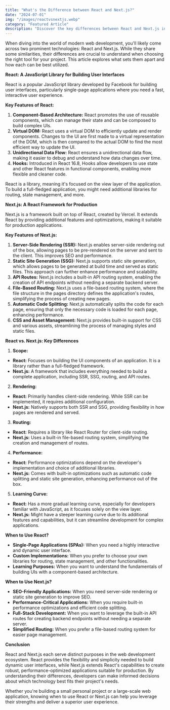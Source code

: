 ```yaml
---
title: "What's the Difference between React and Next.js?"
date: "2024-07-01"
img: "/images/reactvsnextjs.webp"
category: "Featured Article"
description: "Discover the key differences between React and Next.js in this comprehensive guide. Learn about their unique features, use cases, and how to choose the right tool for your web development project."
---
```


When diving into the world of modern web development, you'll likely come across two prominent technologies: React and Next.js. While they share some similarities, their differences are crucial to understand when choosing the right tool for your project. This article explores what sets them apart and how each can be best utilized.

**React: A JavaScript Library for Building User Interfaces**

React is a popular JavaScript library developed by Facebook for building user interfaces, particularly single-page applications where you need a fast, interactive user experience.

**Key Features of React:**

1. **Component-Based Architecture:** React promotes the use of reusable components, which can manage their state and can be composed to build complex UIs.
2. **Virtual DOM:** React uses a virtual DOM to efficiently update and render components. Changes to the UI are first made to a virtual representation of the DOM, which is then compared to the actual DOM to find the most efficient way to update the UI.
3. **Unidirectional Data Flow:** React ensures a unidirectional data flow, making it easier to debug and understand how data changes over time.
4. **Hooks:** Introduced in React 16.8, Hooks allow developers to use state and other React features in functional components, enabling more flexible and cleaner code.

React is a library, meaning it's focused on the view layer of the application. To build a full-fledged application, you might need additional libraries for routing, state management, and more.

**Next.js: A React Framework for Production**

Next.js is a framework built on top of React, created by Vercel. It extends React by providing additional features and optimizations, making it suitable for production applications.

**Key Features of Next.js:**

1. **Server-Side Rendering (SSR):** Next.js enables server-side rendering out of the box, allowing pages to be pre-rendered on the server and sent to the client. This improves SEO and performance.
2. **Static Site Generation (SSG):** Next.js supports static site generation, which allows pages to be generated at build time and served as static files. This approach can further enhance performance and scalability.
3. **API Routes:** Next.js includes a built-in API routing system, enabling the creation of API endpoints without needing a separate backend server.
4. **File-Based Routing:** Next.js uses a file-based routing system, where the file structure in the pages directory defines the application's routes, simplifying the process of creating new pages.
5. **Automatic Code Splitting:** Next.js automatically splits the code for each page, ensuring that only the necessary code is loaded for each page, enhancing performance.
6. **CSS and Asset Management:** Next.js provides built-in support for CSS and various assets, streamlining the process of managing styles and static files.

**React vs. Next.js: Key Differences**

1. **Scope:**

- **React:** Focuses on building the UI components of an application. It is a library rather than a full-fledged framework.
- **Next.js:** A framework that includes everything needed to build a complete application, including SSR, SSG, routing, and API routes.

2. **Rendering:**

- **React:** Primarily handles client-side rendering. While SSR can be implemented, it requires additional configuration.
- **Next.js:** Natively supports both SSR and SSG, providing flexibility in how pages are rendered and served.

3. **Routing:**

- **React:** Requires a library like React Router for client-side routing.
- **Next.js:** Uses a built-in file-based routing system, simplifying the creation and management of routes.

4. **Performance:**

- **React:** Performance optimizations depend on the developer's implementation and choice of additional libraries.
- **Next.js:** Comes with built-in optimizations such as automatic code splitting and static site generation, enhancing performance out of the box.

5. **Learning Curve:**

- **React:** Has a more gradual learning curve, especially for developers familiar with JavaScript, as it focuses solely on the view layer.
- **Next.js:** Might have a steeper learning curve due to its additional features and capabilities, but it can streamline development for complex applications.

**When to Use React?**

- **Single-Page Applications (SPAs):** When you need a highly interactive and dynamic user interface.
- **Custom Implementations:** When you prefer to choose your own libraries for routing, state management, and other functionalities.
- **Learning Purposes:** When you want to understand the fundamentals of building UIs with a component-based architecture.

**When to Use Next.js?**

- **SEO-Friendly Applications:** When you need server-side rendering or static site generation to improve SEO.
- **Performance-Critical Applications:** When you require built-in performance optimizations and efficient code splitting.
- **Full-Stack Development:** When you want to leverage the built-in API routes for creating backend endpoints without needing a separate server.
- **Simplified Routing:** When you prefer a file-based routing system for easier page management.

**Conclusion**

React and Next.js each serve distinct purposes in the web development ecosystem. React provides the flexibility and simplicity needed to build dynamic user interfaces, while Next.js extends React's capabilities to create robust, performance-optimized applications suitable for production. By understanding their differences, developers can make informed decisions about which technology best fits their project's needs.

Whether you're building a small personal project or a large-scale web application, knowing when to use React or Next.js can help you leverage their strengths and deliver a superior user experience.
